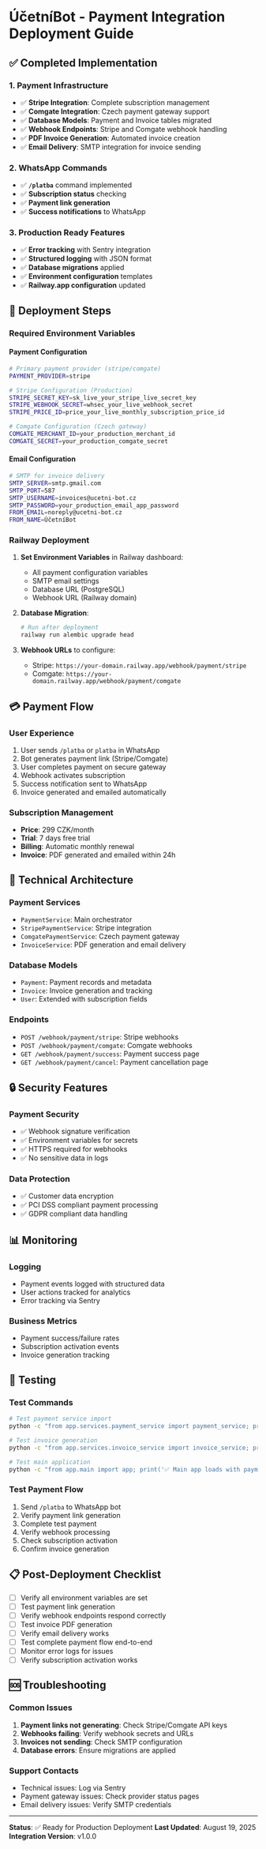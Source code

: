 # ÚčetníBot - Payment Integration Deployment Guide

## ✅ Completed Implementation

### 1. Payment Infrastructure
- ✅ **Stripe Integration**: Complete subscription management
- ✅ **Comgate Integration**: Czech payment gateway support
- ✅ **Database Models**: Payment and Invoice tables migrated
- ✅ **Webhook Endpoints**: Stripe and Comgate webhook handling
- ✅ **PDF Invoice Generation**: Automated invoice creation
- ✅ **Email Delivery**: SMTP integration for invoice sending

### 2. WhatsApp Commands
- ✅ **`/platba`** command implemented
- ✅ **Subscription status** checking
- ✅ **Payment link generation** 
- ✅ **Success notifications** to WhatsApp

### 3. Production Ready Features
- ✅ **Error tracking** with Sentry integration
- ✅ **Structured logging** with JSON format
- ✅ **Database migrations** applied
- ✅ **Environment configuration** templates
- ✅ **Railway.app configuration** updated

## 🚀 Deployment Steps

### Required Environment Variables

#### Payment Configuration
```bash
# Primary payment provider (stripe/comgate)
PAYMENT_PROVIDER=stripe

# Stripe Configuration (Production)
STRIPE_SECRET_KEY=sk_live_your_stripe_live_secret_key
STRIPE_WEBHOOK_SECRET=whsec_your_live_webhook_secret
STRIPE_PRICE_ID=price_your_live_monthly_subscription_price_id

# Comgate Configuration (Czech gateway)
COMGATE_MERCHANT_ID=your_production_merchant_id
COMGATE_SECRET=your_production_comgate_secret
```

#### Email Configuration
```bash
# SMTP for invoice delivery
SMTP_SERVER=smtp.gmail.com
SMTP_PORT=587
SMTP_USERNAME=invoices@ucetni-bot.cz
SMTP_PASSWORD=your_production_email_app_password
FROM_EMAIL=noreply@ucetni-bot.cz
FROM_NAME=ÚčetníBot
```

### Railway Deployment

1. **Set Environment Variables** in Railway dashboard:
   - All payment configuration variables
   - SMTP email settings
   - Database URL (PostgreSQL)
   - Webhook URL (Railway domain)

2. **Database Migration**:
   ```bash
   # Run after deployment
   railway run alembic upgrade head
   ```

3. **Webhook URLs** to configure:
   - Stripe: `https://your-domain.railway.app/webhook/payment/stripe`
   - Comgate: `https://your-domain.railway.app/webhook/payment/comgate`

## 💳 Payment Flow

### User Experience
1. User sends `/platba` or `platba` in WhatsApp
2. Bot generates payment link (Stripe/Comgate)
3. User completes payment on secure gateway
4. Webhook activates subscription
5. Success notification sent to WhatsApp
6. Invoice generated and emailed automatically

### Subscription Management
- **Price**: 299 CZK/month
- **Trial**: 7 days free trial
- **Billing**: Automatic monthly renewal
- **Invoice**: PDF generated and emailed within 24h

## 🔧 Technical Architecture

### Payment Services
- `PaymentService`: Main orchestrator
- `StripePaymentService`: Stripe integration
- `ComgatePaymentService`: Czech payment gateway
- `InvoiceService`: PDF generation and email delivery

### Database Models
- `Payment`: Payment records and metadata
- `Invoice`: Invoice generation and tracking
- `User`: Extended with subscription fields

### Endpoints
- `POST /webhook/payment/stripe`: Stripe webhooks
- `POST /webhook/payment/comgate`: Comgate webhooks
- `GET /webhook/payment/success`: Payment success page
- `GET /webhook/payment/cancel`: Payment cancellation page

## 🔒 Security Features

### Payment Security
- ✅ Webhook signature verification
- ✅ Environment variables for secrets
- ✅ HTTPS required for webhooks
- ✅ No sensitive data in logs

### Data Protection
- ✅ Customer data encryption
- ✅ PCI DSS compliant payment processing
- ✅ GDPR compliant data handling

## 📊 Monitoring

### Logging
- Payment events logged with structured data
- User actions tracked for analytics
- Error tracking via Sentry

### Business Metrics
- Payment success/failure rates
- Subscription activation events
- Invoice generation tracking

## 🧪 Testing

### Test Commands
```bash
# Test payment service import
python -c "from app.services.payment_service import payment_service; print('✅ Payment service loaded')"

# Test invoice generation
python -c "from app.services.invoice_service import invoice_service; print('✅ Invoice service loaded')"

# Test main application
python -c "from app.main import app; print('✅ Main app loads with payment integration')"
```

### Test Payment Flow
1. Send `/platba` to WhatsApp bot
2. Verify payment link generation
3. Complete test payment
4. Verify webhook processing
5. Check subscription activation
6. Confirm invoice generation

## 📋 Post-Deployment Checklist

- [ ] Verify all environment variables are set
- [ ] Test payment link generation
- [ ] Verify webhook endpoints respond correctly
- [ ] Test invoice PDF generation
- [ ] Verify email delivery works
- [ ] Test complete payment flow end-to-end
- [ ] Monitor error logs for issues
- [ ] Verify subscription activation works

## 🆘 Troubleshooting

### Common Issues
1. **Payment links not generating**: Check Stripe/Comgate API keys
2. **Webhooks failing**: Verify webhook secrets and URLs
3. **Invoices not sending**: Check SMTP configuration
4. **Database errors**: Ensure migrations are applied

### Support Contacts
- Technical issues: Log via Sentry
- Payment gateway issues: Check provider status pages
- Email delivery issues: Verify SMTP credentials

---

**Status**: ✅ Ready for Production Deployment
**Last Updated**: August 19, 2025
**Integration Version**: v1.0.0